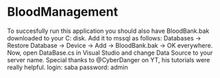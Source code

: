 # BloodManagement
To succesfully run this application you should also have BloodBank.bak downloaded to your C: disk. 
Add it to mssql as follows:
Databases -> Restore Database -> Device -> Add -> BloodBank.bak -> OK everywhere. 
Now, open DataBase.cs in Visual Studio and change Data Source to your server name. 
Special thanks to @CyberDanger on YT, his tutorials were really helpful. 
login: saba
password: admin
